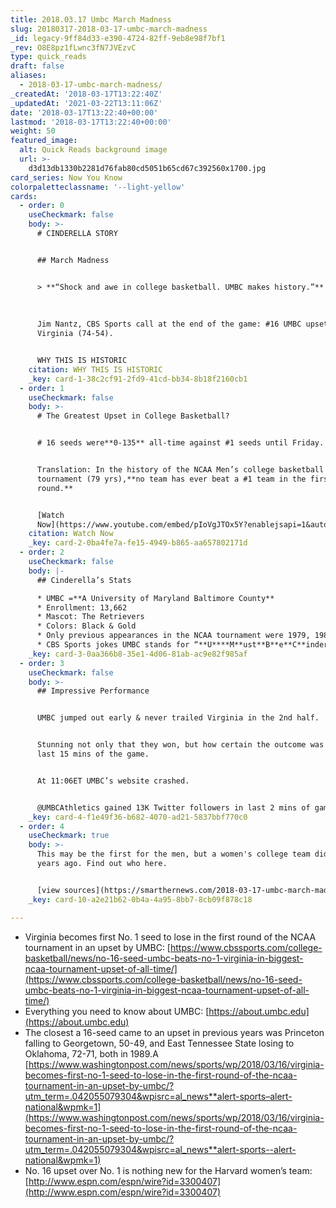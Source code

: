 ```yaml
---
title: 2018.03.17 Umbc March Madness
slug: 20180317-2018-03-17-umbc-march-madness
_id: legacy-9ff84d33-e390-4724-82ff-9eb8e98f7bf1
_rev: O8E8pz1fLwnc3fN7JVEzvC
type: quick_reads
draft: false
aliases:
  - 2018-03-17-umbc-march-madness/
_createdAt: '2018-03-17T13:22:40Z'
_updatedAt: '2021-03-22T13:11:06Z'
date: '2018-03-17T13:22:40+00:00'
lastmod: '2018-03-17T13:22:40+00:00'
weight: 50
featured_image:
  alt: Quick Reads background image
  url: >-
    d3d13db1330b2281d76fab80cd5051b65cd67c392560x1700.jpg
card_series: Now You Know
colorpaletteclassname: '--light-yellow'
cards:
  - order: 0
    useCheckmark: false
    body: >-
      # CINDERELLA STORY


      ## March Madness


      > **“Shock and awe in college basketball. UMBC makes history.”**  
        
        
        
      Jim Nantz, CBS Sports call at the end of the game: #16 UMBC upsets #1
      Virginia (74-54).


      WHY THIS IS HISTORIC
    citation: WHY THIS IS HISTORIC
    _key: card-1-38c2cf91-2fd9-41cd-bb34-8b18f2160cb1
  - order: 1
    useCheckmark: false
    body: >-
      # The Greatest Upset in College Basketball?


      # 16 seeds were**0-135** all-time against #1 seeds until Friday.


      Translation: In the history of the NCAA Men’s college basketball
      tournament (79 yrs),**no team has ever beat a #1 team in the first
      round.**


      [Watch
      Now](https://www.youtube.com/embed/pIoVgJTOx5Y?enablejsapi=1&autoplay=1&rel=0)
    citation: Watch Now
    _key: card-2-0ba4fe7a-fe15-4949-b865-aa657802171d
  - order: 2
    useCheckmark: false
    body: |-
      ## Cinderella’s Stats

      * UMBC =**A University of Maryland Baltimore County**
      * Enrollment: 13,662
      * Mascot: The Retrievers
      * Colors: Black & Gold
      * Only previous appearances in the NCAA tournament were 1979, 1980 & 2008
      * CBS Sports jokes UMBC stands for “**U****M**ust**B**e**C**inderella”
    _key: card-3-0aa366b8-35e1-4d06-81ab-ac9e82f985af
  - order: 3
    useCheckmark: false
    body: >-
      ## Impressive Performance


      UMBC jumped out early & never trailed Virginia in the 2nd half.


      Stunning not only that they won, but how certain the outcome was for the
      last 15 mins of the game.


      At 11:06ET UMBC’s website crashed.


      @UMBCAthletics gained 13K Twitter followers in last 2 mins of game.
    _key: card-4-f1e49f36-b682-4070-ad21-5837bbf770c0
  - order: 4
    useCheckmark: true
    body: >-
      This may be the first for the men, but a women's college team did this 20
      years ago. Find out who here.


      [view sources](https://smarthernews.com/2018-03-17-umbc-march-madness/)
    _key: card-10-a2e21b62-0b4a-4a95-8bb7-8cb09f878c18

---
```

* Virginia becomes first No. 1 seed to lose in the first round of the NCAA tournament in an upset by UMBC: [https://www.cbssports.com/college-basketball/news/no-16-seed-umbc-beats-no-1-virginia-in-biggest-ncaa-tournament-upset-of-all-time/](https://www.cbssports.com/college-basketball/news/no-16-seed-umbc-beats-no-1-virginia-in-biggest-ncaa-tournament-upset-of-all-time/)
* Everything you need to know about UMBC: [https://about.umbc.edu](https://about.umbc.edu)
* The closest a 16-seed came to an upset in previous years was Princeton falling to Georgetown, 50-49, and East Tennessee State losing to Oklahoma, 72-71, both in 1989.A [https://www.washingtonpost.com/news/sports/wp/2018/03/16/virginia-becomes-first-no-1-seed-to-lose-in-the-first-round-of-the-ncaa-tournament-in-an-upset-by-umbc/?utm_term=.042055079304&wpisrc=al_news**alert-sports–alert-national&wpmk=1](https://www.washingtonpost.com/news/sports/wp/2018/03/16/virginia-becomes-first-no-1-seed-to-lose-in-the-first-round-of-the-ncaa-tournament-in-an-upset-by-umbc/?utm_term=.042055079304&wpisrc=al_news**alert-sports--alert-national&wpmk=1)
* No. 16 upset over No. 1 is nothing new for the Harvard women’s team: [http://www.espn.com/espn/wire?id=3300407](http://www.espn.com/espn/wire?id=3300407)